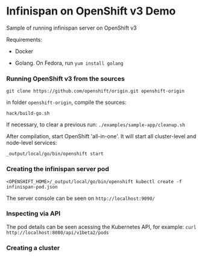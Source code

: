 Infinispan on OpenShift v3 Demo
===============================

Sample of running infinispan server on OpenShift v3

Requirements:

* Docker

* Golang. On Fedora, run ```yum install golang```

### Running OpenShift v3 from the sources

```
git clone https://github.com/openshift/origin.git openshift-origin
```

in folder ```openshift-origin```, compile the sources:


```
hack/build-go.sh 
```

If necessary, to clear a previous run: ```./examples/sample-app/cleanup.sh```

After compilation, start OpenShift 'all-in-one'. It will start all cluster-level and node-level services:
```
_output/local/go/bin/openshift start
```

### Creating the infinispan server pod

```
<OPENSHIFT_HOME>/_output/local/go/bin/openshift kubectl create -f infinispan-pod.json
```

The server console can be seen on ```http://localhost:9090/```

### Inspecting via API

The pod details can be seen acessing the Kubernetes API, for example: ```curl http://localhost:8080/api/v1beta2/pods```


### Creating a cluster


